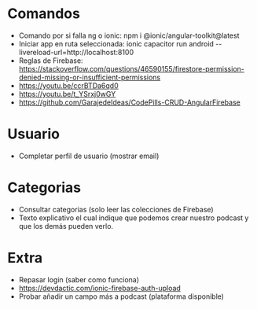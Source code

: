 # Comandos
- Comando por si falla ng o ionic: npm i @ionic/angular-toolkit@latest
- Iniciar app en ruta seleccionada: ionic capacitor run android --livereload-url=http://localhost:8100
- Reglas de Firebase: https://stackoverflow.com/questions/46590155/firestore-permission-denied-missing-or-insufficient-permissions
- https://youtu.be/ccrBTDa6qd0
- https://youtu.be/t_YSrxj0wGY
- https://github.com/GarajedeIdeas/CodePills-CRUD-AngularFirebase

# Usuario
- Completar perfil de usuario (mostrar email) 

# Categorias
- Consultar categorias (solo leer las colecciones de Firebase)
- Texto explicativo el cual indique que podemos crear nuestro podcast y que los demás pueden verlo. 

# Extra
- Repasar login (saber como funciona)
- https://devdactic.com/ionic-firebase-auth-upload
- Probar añadir un campo más a podcast (plataforma disponible)







